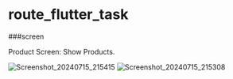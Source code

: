 # route_flutter_task
###screen 

Product Screen: Show Products.

![Screenshot_20240715_215415](https://github.com/user-attachments/assets/6c1b92f3-3eca-4271-b7d0-36da72968407)
![Screenshot_20240715_215308](https://github.com/user-attachments/assets/3a581fc7-75d9-42e6-b1a9-aab41c0bdbb2)
